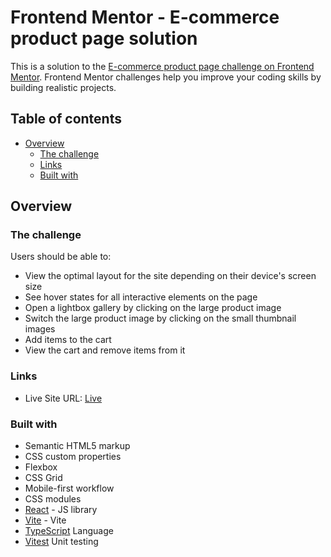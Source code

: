 # Frontend Mentor - E-commerce product page solution

This is a solution to the [E-commerce product page challenge on Frontend Mentor](https://www.frontendmentor.io/challenges/ecommerce-product-page-UPsZ9MJp6). Frontend Mentor challenges help you improve your coding skills by building realistic projects.

## Table of contents

- [Overview](#overview)
  - [The challenge](#the-challenge)
  - [Links](#links)
  - [Built with](#built-with)

## Overview

### The challenge

Users should be able to:

- View the optimal layout for the site depending on their device's screen size
- See hover states for all interactive elements on the page
- Open a lightbox gallery by clicking on the large product image
- Switch the large product image by clicking on the small thumbnail images
- Add items to the cart
- View the cart and remove items from it

### Links
- Live Site URL: [Live](https://raistmere-ecommerce-productpage.netlify.app/)

### Built with

- Semantic HTML5 markup
- CSS custom properties
- Flexbox
- CSS Grid
- Mobile-first workflow
- CSS modules
- [React](https://reactjs.org/) - JS library
- [Vite](https://vitejs.dev/) - Vite
- [TypeScript](https://www.typescriptlang.org/) Language
- [Vitest](https://vitest.dev/) Unit testing
